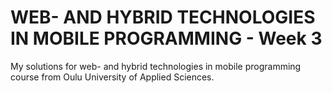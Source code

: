 # WEB- AND HYBRID TECHNOLOGIES IN MOBILE PROGRAMMING - Week 3

My solutions for web- and hybrid technologies in mobile programming course from Oulu University of Applied Sciences.
